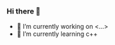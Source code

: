 ### Hi there 👋
- 🔭 I’m currently working on <...>
- 🌱 I’m currently learning c++

<!--
- 👯 I’m looking to collaborate on ...
- 📫 How to reach me: ...
-->
